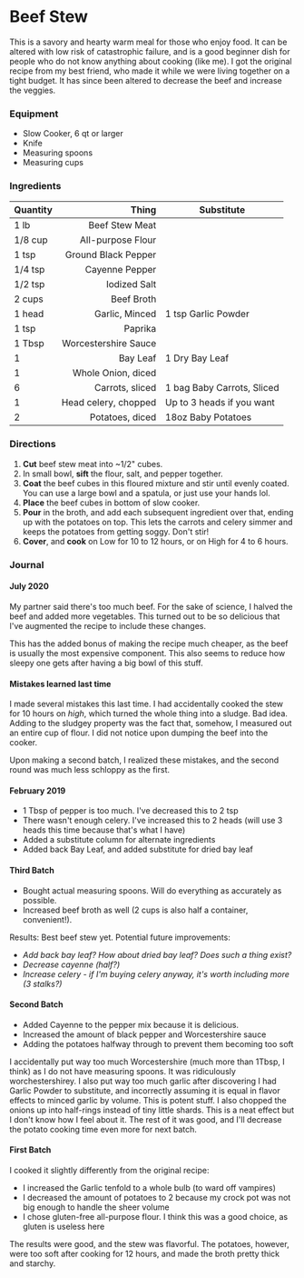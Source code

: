# Beef Stew

This is a savory and hearty warm meal for those who enjoy food. It can be altered with low risk of catastrophic failure, and is a good beginner dish for people who do not know anything about cooking (like me). I got the original recipe from my best friend, who made it while we were living together on a tight budget. It has since been altered to decrease the beef and increase the veggies.

### Equipment
- Slow Cooker, 6 qt or larger
- Knife
- Measuring spoons
- Measuring cups

### Ingredients

| Quantity   | Thing                    | Substitute                   |
| ---------- | -----------------------: | ---------------------------- |
| 1 lb       | Beef Stew Meat           |                              |
| 1/8 cup    | All-purpose Flour        |                              |
| 1 tsp      | Ground Black Pepper      |                              |
| 1/4 tsp    | Cayenne Pepper           |                              |
| 1/2 tsp    | Iodized Salt             |                              |
| 2 cups     | Beef Broth               |                              |
| 1 head     | Garlic, Minced           | 1 tsp Garlic Powder          |
| 1 tsp      | Paprika                  |                              |
| 1 Tbsp     | Worcestershire Sauce     |                              |
| 1          | Bay Leaf                 | 1 Dry Bay Leaf               |
| 1          | Whole Onion, diced       |                              |
| 6          | Carrots, sliced          | 1 bag Baby Carrots, Sliced   |
| 1          | Head celery, chopped     | Up to 3 heads if you want    |
| 2          | Potatoes, diced          | 18oz Baby Potatoes           |

### Directions

1. **Cut** beef stew meat into ~1/2" cubes.
1. In small bowl, **sift** the flour, salt, and pepper together.
1. **Coat** the beef cubes in this floured mixture and stir until evenly coated. You can use a large bowl and a spatula, or just use your hands lol.
1. **Place** the beef cubes in bottom of slow cooker.
1. **Pour** in the broth, and add each subsequent ingredient over that, ending up with the potatoes on top. This lets the carrots and celery simmer and keeps the potatoes from getting soggy. Don't stir!
1. **Cover**, and **cook** on Low for 10 to 12 hours, or on High for 4 to 6 hours.

### Journal

#### July 2020

My partner said there's too much beef. For the sake of science, I halved the beef and added more vegetables. This turned out to be so delicious that I've augmented the recipe to include these changes.

This has the added bonus of making the recipe much cheaper, as the beef is usually the most expensive component. This also seems to reduce how sleepy one gets after having a big bowl of this stuff.

#### Mistakes learned last time

I made several mistakes this last time. I had accidentally cooked the stew for 10 hours on *high*, which turned the whole thing into a sludge. Bad idea.
Adding to the sludgey property was the fact that, somehow, I measured out an entire cup of flour. I did not notice upon dumping the beef into the cooker.

Upon making a second batch, I realized these mistakes, and the second round was much less schloppy as the first.

#### February 2019

- 1 Tbsp of pepper is too much. I've decreased this to 2 tsp
- There wasn't enough celery. I've increased this to 2 heads (will use 3 heads this time because that's what I have)
- Added a substitute column for alternate ingredients
- Added back Bay Leaf, and added substitute for dried bay leaf

#### Third Batch

- Bought actual measuring spoons. Will do everything as accurately as possible.
- Increased beef broth as well (2 cups is also half a container, convenient!).

Results: Best beef stew yet. Potential future improvements:
- *Add back bay leaf? How about dried bay leaf? Does such a thing exist?*
- *Decrease cayenne (half?)*
- *Increase celery - if I'm buying celery anyway, it's worth including more (3 stalks?)*

#### Second Batch

- Added Cayenne to the pepper mix because it is delicious.
- Increased the amount of black pepper and Worcestershire sauce
- Adding the potatoes halfway through to prevent them becoming too soft

I accidentally put way too much Worcestershire (much more than 1Tbsp, I think) as I do not have measuring spoons. It was ridiculously worchestershirey.
I also put way too much garlic after discovering I had Garlic Powder to substitute, and incorrectly assuming it is equal in flavor effects to minced garlic by volume. This is potent stuff.
I also chopped the onions up into half-rings instead of tiny little shards. This is a neat effect but I don't know how I feel about it.
The rest of it was good, and I'll decrease the potato cooking time even more for next batch.

#### First Batch

I cooked it slightly differently from the original recipe:
- I increased the Garlic tenfold to a whole bulb (to ward off vampires)
- I decreased the amount of potatoes to 2 because my crock pot was not big enough to handle the sheer volume
- I chose gluten-free all-purpose flour. I think this was a good choice, as gluten is useless here

The results were good, and the stew was flavorful. The potatoes, however, were too soft after cooking for 12 hours, and made the broth pretty thick and starchy.
